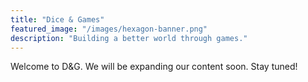 ```yaml
---
title: "Dice & Games"
featured_image: "/images/hexagon-banner.png"
description: "Building a better world through games."
---
```

Welcome to D&G. We will be expanding our content soon. Stay tuned!
